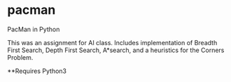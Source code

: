 # pacman
PacMan in Python

This was an assignment for AI class. Includes implementation of Breadth First Search, Depth First Search, A*search, and
a heuristics for the Corners Problem.

**Requires Python3
